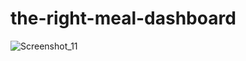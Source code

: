 ﻿# the-right-meal-dashboard

![Screenshot_11](https://github.com/user-attachments/assets/524ae489-6aa2-45c9-8ac0-1414f41fb078)
